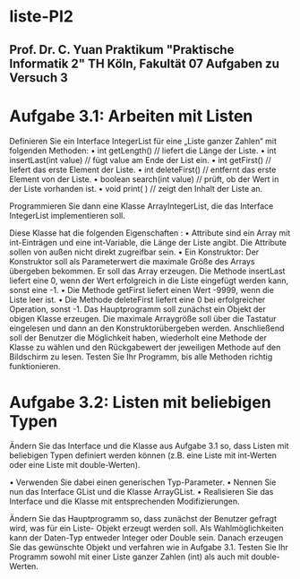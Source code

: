 # liste-PI2
Prof. Dr. C. Yuan
Praktikum "Praktische Informatik 2" TH Köln, Fakultät 07
Aufgaben zu Versuch 3
------------------------------------------------------------------------------------------------------------------------
# Aufgabe 3.1: Arbeiten mit Listen
Definieren Sie ein Interface IntegerList für eine „Liste ganzer Zahlen“ mit folgenden
Methoden:
• int getLength() // liefert die Länge der Liste.
• int insertLast(int value) // fügt value am Ende der List ein.
• int getFirst() // liefert das erste Element der Liste.
• int deleteFirst() // entfernt das erste Element von der Liste.
• boolean search(int value) // prüft, ob der Wert in der Liste vorhanden ist.
• void print( ) // zeigt den Inhalt der Liste an.

Programmieren Sie dann eine Klasse ArrayIntegerList, die das Interface IntegerList implementieren soll.

Diese Klasse hat die folgenden Eigenschaften :
• Attribute sind ein Array mit int-Einträgen und eine int-Variable, die Länge der Liste angibt. Die Attribute sollen von außen nicht direkt zugreifbar sein.
• Ein Konstruktor: Der Konstruktor soll als Parameterwert die maximale Größe des Arrays übergeben bekommen. Er soll das Array erzeugen. Die Methode insertLast liefert eine 0, wenn der Wert erfolgreich in die Liste eingefügt werden kann, sonst eine -1.
• Die Methode getFirst liefert einen Wert -9999, wenn die Liste leer ist.
• Die Methode deleteFirst liefert eine 0 bei erfolgreicher Operation, sonst -1. Das Hauptprogramm soll zunächst ein Objekt der obigen Klasse erzeugen. Die maximale Arraygröße soll über die Tastatur eingelesen und dann an den Konstruktorübergeben werden. Anschließend soll der Benutzer die Möglichkeit haben, wiederholt eine Methode der Klasse zu wählen und den Rückgabewert der jeweiligen Methode auf den Bildschirm zu lesen. Testen Sie Ihr Programm, bis alle Methoden richtig funktionieren.

# Aufgabe 3.2: Listen mit beliebigen Typen
Ändern Sie das Interface und die Klasse aus Aufgabe 3.1 so, dass Listen mit beliebigen Typen definiert werden können (z.B. eine Liste mit int-Werten oder eine Liste mit double-Werten).

• Verwenden Sie dabei einen generischen Typ-Parameter.
• Nennen Sie nun das Interface GList und die Klasse ArrayGList.
• Realisieren Sie das Interface und die Klasse mit entsprechenden Modifizierungen.

Ändern Sie das Hauptprogramm so, dass zunächst der Benutzer gefragt wird, was für ein Liste- Objekt erzeugt werden soll. Als Wahlmöglichkeiten kann der Daten-Typ entweder Integer oder Double sein. Danach erzeugen Sie das gewünschte Objekt und verfahren wie in Aufgabe 3.1. Testen Sie Ihr Programm sowohl mit einer Liste ganzer Zahlen (int) als auch mit double-Werten.